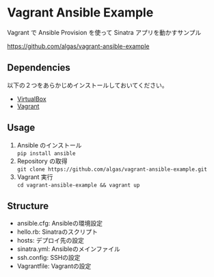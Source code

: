 Vagrant Ansible Example
=======================

Vagrant で Ansible Provision を使って Sinatra アプリを動かすサンプル

https://github.com/algas/vagrant-ansible-example

## Dependencies

以下の２つをあらかじめインストールしておいてください。

* [VirtualBox](https://www.virtualbox.org/wiki/Downloads)
* [Vagrant](https://www.vagrantup.com/downloads.html)

## Usage

1. Ansible のインストール    
`pip install ansible`
2. Repository の取得  
`git clone https://github.com/algas/vagrant-ansible-example.git`
3. Vagrant 実行  
`cd vagrant-ansible-example && vagrant up`

## Structure

* ansible.cfg: Ansibleの環境設定
* hello.rb: Sinatraのスクリプト
* hosts: デプロイ先の設定
* sinatra.yml: Ansibleのメインファイル
* ssh.config: SSHの設定
* Vagrantfile: Vagrantの設定
